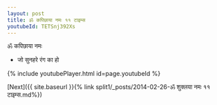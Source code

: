 ```yaml
---
layout: post
title: ॐ कपिछाया नमः ११ टाइम्स
youtubeId: TETSnj392Xs
---
```

 
 
 ॐ कपिछाया नमः  
 
 -  जो सुनहरे रंग का हो 
 
  
 
  
 
 
 
 
 
 


{% include youtubePlayer.html id=page.youtubeId %}
 
[Next]({{ site.baseurl }}{% link  split1/_posts/2014-02-26-ॐ शुक्लया नमः ११ टाइम्स.md%})
 
